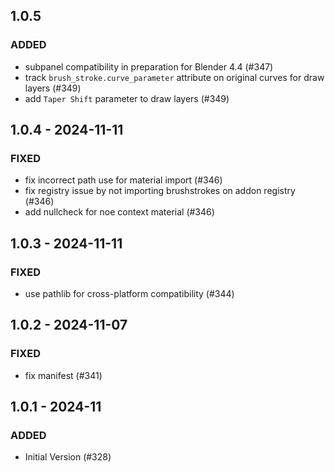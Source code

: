 ## 1.0.5

### ADDED
- subpanel compatibility in preparation for Blender 4.4 (#347)
- track `brush_stroke.curve_parameter` attribute on original curves for draw layers (#349)
- add `Taper Shift` parameter to draw layers (#349)

## 1.0.4 - 2024-11-11

### FIXED
- fix incorrect path use for material import (#346)
- fix registry issue by not importing brushstrokes on addon registry (#346)
- add nullcheck for noe context material (#346)

## 1.0.3 - 2024-11-11 

### FIXED
- use pathlib for cross-platform compatibility (#344)

## 1.0.2 - 2024-11-07 

### FIXED
- fix manifest (#341)

## 1.0.1 - 2024-11

### ADDED
- Initial Version (#328)
